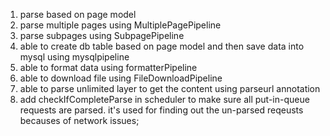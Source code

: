 1. parse based on page model
2. parse multiple pages using MultiplePagePipeline
3. parse subpages using SubpagePipeline
4. able to create db table based on page model and then save data into mysql using mysqlpipeline
5. able to format data using formatterPipeline
6. able to download file using FileDownloadPipeline
7. able to parse unlimited layer to get the content using parseurl annotation
8. add checkIfCompleteParse in scheduler to make sure all put-in-queue requests are parsed. it's used for finding out the un-parsed reqeusts becauses of network issues;
